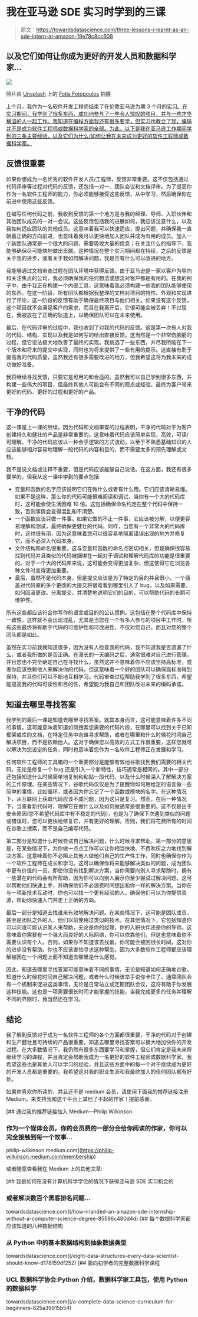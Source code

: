 # 我在亚马逊 SDE 实习时学到的三课

> 原文：<https://towardsdatascience.com/three-lessons-i-learnt-as-an-sde-intern-at-amazon-19e78c8cc608>

## 以及它们如何让你成为更好的开发人员和数据科学家…

![](img/da7e0039ca5f45f6736e1a9115ecb42d.png)

照片由 [Unsplash](https://unsplash.com?utm_source=medium&utm_medium=referral) 上的 [Fotis Fotopoulos](https://unsplash.com/@ffstop?utm_source=medium&utm_medium=referral) 拍摄

上个月，我作为一名软件开发工程师结束了在伦敦亚马逊为期 3 个月的[实习。在实习期间，我学到了很多东西，成功地参与了一些令人惊叹的项目，并与一些才华横溢的人一起工作。我知道在编程方面我还有很多要学，但实习也教会了我，编码并不是成为软件工程师或数据科学家的全部。为此，以下是我在亚马逊工作期间学到的三条主要经验，以及它们为什么/如何让我在未来成为更好的软件工程师或数据科学家。](/how-i-landed-an-amazon-sde-internship-without-a-computer-science-degree-85596c480d4d)

## 反馈很重要

如果你想成为一名优秀的软件开发人员/工程师，反馈非常重要。这不仅包括通过代码评审等过程对代码的反馈，还包括一对一、团队会议和文档评审。为了提高你作为一名软件工程师的能力，你必须能够接受这些反馈，从中学习，然后确保你在前进中使用这些反馈。

在编写任何代码之前，我收到反馈的第一个地方是与我的经理、导师、入职伙伴和其他团队成员的一对一会议。这些反馈包括我的进展如何，我应该注意什么，以及我如何适应团队的其他成员。这意味着我可以快速适应，提出问题，并确保我一直朝着正确的方向前进，也意味着我可以更快地加入团队并成为有用的成员。加入一个新团队通常是一个很大的问题，需要吸收大量的信息；在关注什么的指导下，我能够确保尽可能快地做出贡献。这种情况在整个实习期间都在持续，之后的反馈是关于我的进步，或者关于我如何解决问题，我是否有什么可以改进的地方。

我能够通过文档审查过程在团队环境中获得反馈。由于亚马逊是一家以客户为导向和关注焦点的公司，我必须确保我的任何想法或想法对客户都是有用的。在我的例子中，由于我正在构建一个内部工具，这意味着我必须构建一些我的团队能够使用的东西。在这一阶段，所有团队都根据我整理的文档对项目的特性、外观和实现进行了评论，这一阶段的反馈有助于确保最终项目与他们相关。如果没有这个反馈，这个项目就不会满足客户的需求，而且在我离开后，它很可能会被丢弃！不过现在，我被放在了正确的轨道上，以确保团队可以在未来使用。

最后，在代码评审的过程中，我也收到了对我的代码的反馈。这是第一次有人对我的代码、结构、实现以及我是如何写的给出直接反馈。这当然是一个非常伤脑筋的过程，但它设法极大地改善了最终的实现。我挑选了一些东西，并尽我所能在下一个版本和将来的提交中实现，同时也为将来提供了一些有用的提示。这直接有助于提高我的代码质量，虽然我还有很多需要改进的地方，但我希望这将为我未来的成功做好准备。

我将继续寻找反馈，只要它是可用的和合适的。虽然我可以自己学到很多东西，并构建一些伟大的项目，但最终其他人可能会有不同的观点或经验，最终为客户带来更好的代码、更好的过程和更好的产品。

## 干净的代码

这一课是上一课的继续，因为代码和文档审查的过程表明，干净的代码对于为客户创建持久和健壮的产品是非常重要的。这意味着代码应该简单实现，高效，可读/可理解。干净的代码应该以一种合乎逻辑的方式流动，以至于不熟悉基础知识的人应该能够相对容易地理解一段代码的内容和目的，而不需要太多的预先理解或文档。

我不是说文档或注释不重要，但是代码应该能够自己说话。在这方面，我还有很多要学的，但我从这一课中学到的要点包括:

*   变量和函数的名字应该说明它们在做什么或者有什么用。它们应该清晰易懂。如果不是这样，那么你的代码可能很难阅读和调试，当你有一个大的代码库时，这可能会使生活困难 10 倍。这包括确保命名约定在整个代码中保持一致，否则事情会变得混乱和不清楚。
*   一个函数应该只做一件事。如果它做的不止一件事，它应该被分解，以便更容易理解和测试，最终确保更健壮的代码。同样，当您有一个非常大的代码库时，这也很有用，因为这意味着您可以很容易地隔离错误出现的地方并修复它，而不必深入代码本身。
*   文件结构和命名很重要。这与变量和函数的命名点密切相关，但是确保很容易找到代码并且类似的代码被捆绑在一起对于调试和理解代码库的功能是很重要的。对于一个大的代码库来说，这可能会变得更加复杂，但这使得它在浏览各种文件时变得更加重要。
*   最后，虽然不是代码本身，但是提交应该是为了特定的目的并且很小。一个涵盖对代码库的多个更改的大提交将很难看到哪里引入了 bug，以及如果需要，如何回滚更改。分离提交，并清楚地说明它们的目的，可以帮助代码的长期可维护性。

所有这些都应该符合你写作的语言或目的的公认惯例。这包括在整个代码库中保持一致性，这样就不会出现混乱，尤其是当您在一个有多人参与的项目中工作时。所有这些最终将有助于代码的可维护性和可改进性，不仅对您自己，而且对您的整个团队都是如此。

虽然在实习前我就知道很多，因为没有人检查我的代码，我不知道我是否遗漏了什么，或者我所做的是否正确。在漫长的一天编码之后，通常很难对自己进行管理，并且您也不完全确定自己在寻找什么。虽然这并不意味着你不应该坚持高标准，或者你应该依赖他人来解决你的代码，但这意味着一个好的团队可以确保高标准得到保持，并且你们可以不断地互相学习。代码审查过程帮助我学到了很多东西，希望能提高我的代码可读性和目的性，希望能为我自己和团队改进未来的编码承诺。

## 知道去哪里寻找答案

我学到的最后一课是知道去哪里寻找答案。就其本身而言，这可能意味着许多不同的事情。这可能意味着知道如何搜索您需要的代码片段，在哪里可以找到关于已知框架或库的文档，在特定任务中向谁寻求帮助，或者在哪里和什么时候花时间自己解决项目，而不是依赖他人。这对于确保您以高效的方式工作很重要，这样您就可以解决为您设定的任务，同时也意味着您作为一名软件工程师正在发展和学习。

任何软件工程师的工具箱的一个重要部分是能够有效地谷歌找到我们需要的相关代码。无论是修复一个 bug 还是引入一个新特性，技巧通常是相同的。其中一部分还包括知道什么时候简单地复制和粘贴一段代码，以及什么时候深入了解解决方案的工作原理。在某些情况下，谷歌代码仅仅是为了提醒你如何用给定的语言做一些简单的事情，比如循环，或者因为你忘记了一个函数或模块的名字。在这种情况下，从互联网上获取代码应该不成问题，因为这只是复习。然而，在后一种情况下，当查看新代码时，理解它在做什么以及如何做通常是很重要的。这不仅是出于安全原因(您不希望代码库中有不稳定的代码)，也是为了确保下次遇到类似的问题或错误时，您可以更快地修复它，并有更好的理解。否则，我们将花费所有的时间在谷歌上搜索，而不是自己编写代码。

第二部分是知道什么时候尝试自己解决问题，什么时候寻求帮助。第一部分的意思是，在某些情况下，为你做一点点工作可以让你相当快地、不费吹灰之力地找到解决方案。这意味着你不必阻止其他人做他们自己的生产性工作，同时也确保你作为一个软件工程师在成长和学习。这可以确保你将来能够解决类似的问题，成为团队中更有价值的一员。即使你没有找到解决方案，当你需要向别人寻求帮助时，拥有一些潜在的代码会有所帮助，因为你可以向别人展示你至少尝试过解决问题。这可以帮助他们快速上手，并确保他们不必浪费时间想出和你一样的解决方案。当你在与一项新技术互动时，你也可以找一个更有经验的人，确保他们可以为你提供资源，帮助你快速入门并走上正确的方向。

最后一部分是知道去找谁来有效地解决问题。在某些情况下，这可能是团队成员，甚至是团队之外的人，他们以前使用过类似的技术。在其他情况下，它包括知道你可以问谁可能认识某人来帮助，无论是你的经理，你的入职伙伴还是你的导师。这意味着你需要有一个强大而良好的人际网络，你可以依靠他们，但这也意味着你不需要认识每个人。否则，如果你不知道该去找谁，你可能会被困很长时间，这对你的进步没有帮助。你也不应该害怕寻求这种帮助，因为大多数软件工程师都应该理解被困在一个问题上而不知道去哪里是什么感觉。

因此，知道去哪里寻找答案可能意味着不同的事情，无论是知道如何正确地谷歌，知道什么时候花时间自己解决问题，或者什么时候该举手说你卡住了。通常团队会有一个机制来促进这类事情，无论是日常站立或定期团队会议，这将有助于你发展这种技能。这也是一项需要很长时间才能掌握的技能，当我完成更多的任务并理解不同的界限时，我当然还在学习。

## 结论

我了解到反馈对于成为一名软件工程师的各个方面都很重要，干净的代码对于创建和生产健壮且可持续的产品很重要，知道去哪里寻找答案可以极大地加快你的开发过程。在大多数情况下，我仍然有很多东西要学习和掌握，但它们肯定是我未来将继续学习的课程，并且肯定会帮助我成为一名更好的软件工程师或数据科学家。我希望这些也是其他人可以学习的经验，并且这些方面中的每一个对于继续成为更好的开发人员都是重要的。我希望这对我的职业生涯和我最终加入的任何团队都有好处。

如果你喜欢你所读的，并且还不是 medium 会员，请使用下面我的推荐链接注册 Medium，来支持我和这个平台上其他了不起的作家！提前感谢。

[](https://philip-wilkinson.medium.com/membership) [## 通过我的推荐链接加入 Medium—Philip Wilkinson

### 作为一个媒体会员，你的会员费的一部分会给你阅读的作家，你可以完全接触到每一个故事…

philip-wilkinson.medium.com](https://philip-wilkinson.medium.com/membership) 

或者随意查看我在 Medium 上的其他文章:

[](/how-i-landed-an-amazon-sde-internship-without-a-computer-science-degree-85596c480d4d) [## 我是如何在没有计算机科学学位的情况下获得亚马逊 SDE 实习机会的

### 或者解决数百个黑客排名问题…

towardsdatascience.com](/how-i-landed-an-amazon-sde-internship-without-a-computer-science-degree-85596c480d4d) [](/eight-data-structures-every-data-scientist-should-know-d178159df252) [## 每个数据科学家都应该知道的八种数据结构

### 从 Python 中的基本数据结构到抽象数据类型

towardsdatascience.com](/eight-data-structures-every-data-scientist-should-know-d178159df252) [](/a-complete-data-science-curriculum-for-beginners-825a39915b54) [## 面向初学者的完整数据科学课程

### UCL 数据科学协会:Python 介绍，数据科学家工具包，使用 Python 的数据科学

towardsdatascience.com](/a-complete-data-science-curriculum-for-beginners-825a39915b54)